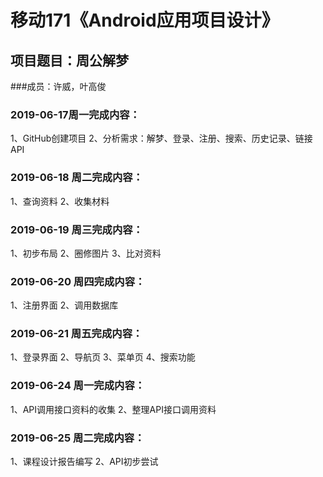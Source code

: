 # 移动171《Android应用项目设计》
## 项目题目：周公解梦
###成员：许威，叶高俊
### 2019-06-17周一完成内容：
1、GitHub创建项目
2、分析需求：解梦、登录、注册、搜索、历史记录、链接API


### 2019-06-18 周二完成内容：
1、查询资料
2、收集材料


### 2019-06-19 周三完成内容：
1、初步布局
2、圈修图片
3、比对资料
### 2019-06-20 周四完成内容：
1、注册界面
2、调用数据库
### 2019-06-21 周五完成内容：
1、登录界面
2、导航页
3、菜单页
4、搜索功能
### 2019-06-24 周一完成内容：
1、API调用接口资料的收集
2、整理API接口调用资料
### 2019-06-25 周二完成内容：
1、课程设计报告编写
2、API初步尝试
###


